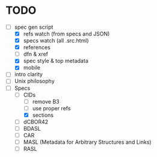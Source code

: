 
# TODO

- [ ] spec gen script
  - [x] refs watch (from specs and JSON)
  - [x] specs watch (all .src.html)
  - [x] references
  - [ ] dfn & xref
  - [x] spec style & top metadata
  - [x] mobile
- [ ] intro clarity
- [ ] Unix philosophy
- [ ] Specs
  - [ ] CIDs
    - [ ] remove B3
    - [ ] use proper refs
    - [x] sections
  - [ ] dCBOR42
  - [ ] BDASL
  - [ ] CAR
  - [ ] MASL (Metadata for Arbitrary Structures and Links)
  - [ ] RASL
